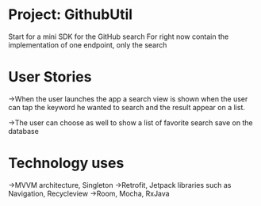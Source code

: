 # Project: GithubUtil

Start for a mini SDK for the GitHub search
For right now contain the implementation of one endpoint, only the search

# User Stories

->When the user launches the app a search view is shown when the user can tap the keyword he wanted to search and the result appear on a list.

->The user can choose as well to show a list of favorite search save on the database

# Technology uses
->MVVM architecture, Singleton
->Retrofit, Jetpack libraries such as Navigation, Recycleview
->Room, Mocha, RxJava
